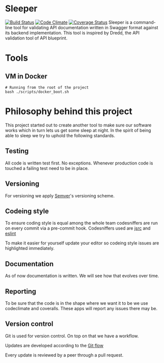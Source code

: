 # Sleeper
[![Build Status](https://travis-ci.org/WebFlight/sleeper.svg?branch=master)](https://travis-ci.org/WebFlight/sleeper) [![Code Climate](https://codeclimate.com/github/WebFlight/sleeper/badges/gpa.svg)](https://codeclimate.com/github/WebFlight/sleeper) [![Coverage Status](https://coveralls.io/repos/WebFlight/sleeper/badge.svg)](https://coveralls.io/r/WebFlight/sleeper)
Sleeper is a command-line tool for validating API documentation written in Swagger format against its backend implementation. This tool is inspired by Dredd, the API validation tool of API blueprint.

# Tools

## VM in Docker

```shell
# Running from the root of the project
bash ./scripts/docker_boot.sh
```

# Philosophy behind this project
This project started out to create another tool to make sure our software works which in turn lets us get some sleep at night. In the spirit of being able to sleep we try to uphold the following standards.

## Testing
All code is written test first. No exceptions. Whenever production code is touched a failing test need to be in place.

## Versioning
For versioning we apply [Semver](http://semver.org/)'s versioning scheme.

## Codeing style
To ensure coding style is equal among the whole team codesniffers are run on every commit via a pre-commit hook. Codesniffers used are [jsrc](https://www.npmjs.com/package/jscs) and [eslint](http://eslint.org/)

To make it easier for yourself update your editor so codeing style issues are highlighted immediately.

## Documentation
As of now documentation is written. We will see how that evolves over time.

## Reporting
To be sure that the code is in the shape where we want it to be we use codeclimate and coveralls. These apps will report any issues there may be.

## Version control
Git is used for version control. On top on that we have a workflow.

Updates are developed according to the [Git flow](http://danielkummer.github.io/git-flow-cheatsheet/)

Every update is reviewed by a peer through a pull request.
